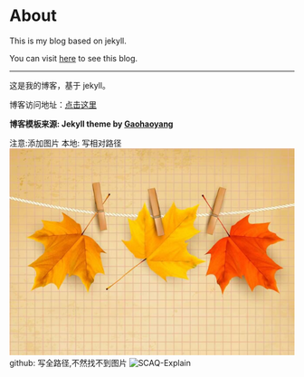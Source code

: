 # About

This is my blog based on jekyll.

You can visit [here](https://575617819.github.io/yhy_v5/) to see this blog.

---

这是我的博客，基于 jekyll。

博客访问地址：[点击这里](https://575617819.github.io/yhy_v5/)

**博客模板来源:  Jekyll theme by [Gaohaoyang](https://github.com/Gaohaoyang/gaohaoyang.github.io)**

注意:添加图片
本地:
写相对路径
![SCAQ-Explain](./css/pics/test.jpg)
github:
写全路径,不然找不到图片
![SCAQ-Explain]({{"/yhy_v5/css/pics/test.jpg"}})



